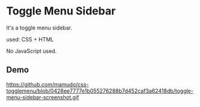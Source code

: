 # Toggle Menu Sidebar

It's a toggle menu sidebar.

used: CSS + HTML

No JavaScript used.

## Demo


https://github.com/mamudo/css-togglemenu/blob/0428ee7777e1b055276288b7d452caf3a62418db/toggle-menu-sidebar-screenshot.gif
